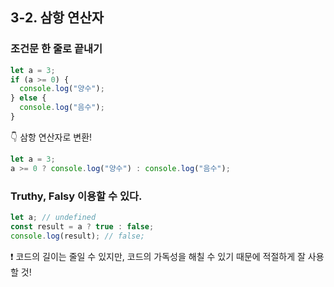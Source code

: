 ## 3-2. 삼항 연산자

### 조건문 한 줄로 끝내기

```jsx
let a = 3;
if (a >= 0) {
  console.log("양수");
} else {
  console.log("음수");
}
```

👇 삼항 연산자로 변환!

```jsx
let a = 3;
a >= 0 ? console.log("양수") : console.log("음수");
```

### Truthy, Falsy 이용할 수 있다.

```jsx
let a; // undefined
const result = a ? true : false;
console.log(result); // false;
```

❗ 코드의 길이는 줄일 수 있지만,
코드의 가독성을 해칠 수 있기 때문에 적절하게 잘 사용할 것!

